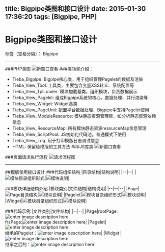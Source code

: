 title: Bigpipe类图和接口设计
date: 2015-01-30 17:36:20
tags: [Bigpipe, PHP]
---

# Bigpipe类图和接口设计

标签（空格分隔）： Bigpipe

---

###PHP类图
![新窗口查看](http://bos.nj.bpc.baidu.com/v1/agroup/34261b9c8c89c48941ff03c414d6b91807b74481)
###类功能介绍：
 - Tieba_Bigpipe: Bigpipe核心类，用于组织管理Pagelet的数据及渲染
 - Tieba_View_Tool: 工具类，主要包含变量XSS转义、系统配置等
 - Tieba_View_TplLoader: 模块加载基类，组织模块，负责数据展示
 - Tieba_View_Pagelet: 组成Bigpipe系统的核心，数据处理、并行渲染等
 - Tieba_View_Widget: Widget基类
 - Tieba_View_PageUnit: 配置平台数据处理，Bigpipe中支持Pagelet使用
 - Tieba_View_ModuleResource: 模块静态资源管理器，如分析静态资源依赖信息
 - Tieba_View_ResourceMap: 所有模块静态资源resourceMap信息管理
 - Tieba_View_ScriptPool: JS初始化代码池，普通模式下使用
 - Tieba_View_Log: 用于打印模版日志调试信息
 - HTML: 保留给模版的工具方法
###JS库类
![新窗口查看](http://bos.nj.bpc.baidu.com/v1/agroup/479bf76d1d1bf63b6fd6b4a8825ce0a445898d2d)

###页面请求执行流程
![请求流程图](http://bos.nj.bpc.baidu.com/v1/agroup/6f2ccdba769d5d70899c898bd870e6a3998a7c99)

---

##模版使用接口设计
###代码组织结构
|目录结构|结构说明|
|--|--|
|![模块目录组织形式](http://bos.nj.bpc.baidu.com/v1/agroup/80e7b1f957a3b31f746536ec9f0575787e67929c)|![模块说明](http://bos.nj.bpc.baidu.com/v1/agroup/6b8b624eab8cbf23308ea546a0cfd27f8ff1081f)|

###模块详细结构介绍
|模块类别|文件结构|结构说明|
|--|--|--|
|Page|![Page目录结构](http://bos.nj.bpc.baidu.com/v1/agroup/06503232515101f5d97170530dd74c16d34bd459)|![模块说明](http://bos.nj.bpc.baidu.com/v1/agroup/91a3ce48d062a2a7eabef3c1ca28224a5f75589e)|
|Pagelet|![模块目录组织形式](http://bos.nj.bpc.baidu.com/v1/agroup/8b06f146b30421ddcbdf0d6fd3f3c4bd47007d9f)|![模块说明](http://bos.nj.bpc.baidu.com/v1/agroup/efabbf5f48339c09a6362c65c7ab5bbd6ced5c12)|
|Widget|![模块目录组织形式](http://bos.nj.bpc.baidu.com/v1/agroup/d8ea8b5514be54ec9183be0339466f5fc515172a)|![模块说明](http://bos.nj.bpc.baidu.com/v1/agroup/1d325020d448531b7fef814aedefd872b024e41f)|

###代码示例
|文件类别|文件结构|
|--|--|
|Page|rootPage:![enter image description here](http://bos.nj.bpc.baidu.com/v1/agroup/06a0a74b57982ce80a9dbc5dc03b944deb22f031)<br>frsPage:![enter image description here](http://bos.nj.bpc.baidu.com/v1/agroup/8866a1f3e13689b031d8185a7d4cbb22ef62a2d9)|
|Pagelet|![enter image description here](http://bos.nj.bpc.baidu.com/v1/agroup/689f534ad4763271c417bd91e3d7080ba84d2a04) <br/>继承的Pagelet：![enter image description here](http://bos.nj.bpc.baidu.com/v1/agroup/4ce489b392da88d14bdef293ac4916143db617ea)|
|Widget|![enter image description here](http://bos.nj.bpc.baidu.com/v1/agroup/c5773f22706edf1a48d03e2b9ad91075f1d6a6e9) <br/>继承之后的：![enter image description here](http://bos.nj.bpc.baidu.com/v1/agroup/59bb8d5e228f1014ae040bc80d173b051465e732)|